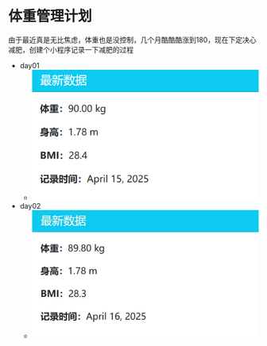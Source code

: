 # 体重管理计划

由于最近真是无比焦虑，体重也是没控制，几个月酷酷酷涨到180，现在下定决心减肥，创建个小程序记录一下减肥的过程

- day01
  - ![day01](./images/day01.png)
- day02
  - ![day02](./images/day02.png)